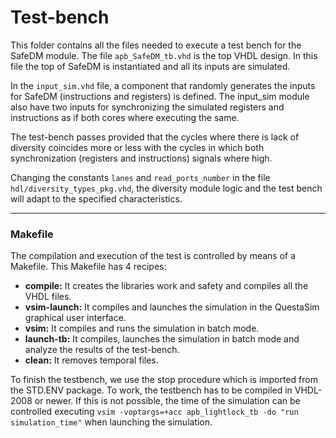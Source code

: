 # Test-bench

This folder contains all the files needed to execute a test bench for the SafeDM module. The file `apb_SafeDM_tb.vhd` is the top VHDL design. In this file the top of SafeDM is instantiated and all its inputs are simulated.

In the `input_sim.vhd` file, a component that randomly generates the inputs for SafeDM (instructions and registers) is defined. The input_sim module also have two inputs for synchronizing the simulated registers and instructions as if both cores where executing the same.

The test-bench passes provided that the cycles where there is lack of diversity coincides more or less with the cycles in which both synchronization (registers and instructions) signals where high.

Changing the constants `lanes` and `read_ports_number` in the file `hdl/diversity_types_pkg.vhd`, the diversity module logic and the test bench will adapt to the specified characteristics. 



---

### Makefile

The compilation and execution of the test is controlled by means of a Makefile. This Makefile has 4 recipes:

* **compile:** It creates the libraries work and safety and compiles all the VHDL files.
* **vsim-launch:** It compiles and launches the simulation in the QuestaSim graphical user interface.
* **vsim:** It compiles and runs the simulation in batch mode.
* **launch-tb:** It compiles, launches the simulation in batch mode and analyze the results of the test-bench.
* **clean:** It removes temporal files.



To finish the testbench, we use the stop procedure which is imported from the STD.ENV package. To work, the testbench has to be compiled in VHDL-2008 or newer. If this is not possible, the time of the simulation can be controlled executing `vsim -voptargs=+acc apb_lightlock_tb -do "run simulation_time"` when launching the simulation.